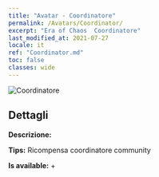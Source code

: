 ```yaml
---
title: "Avatar - Coordinatore"
permalink: /Avatars/Coordinator/
excerpt: "Era of Chaos  Coordinatore"
last_modified_at: 2021-07-27
locale: it
ref: "Coordinator.md"
toc: false
classes: wide
---
```

 ![Coordinatore](/images/a/avatarFrame_15.png)

## Dettagli

 **Descrizione:**  

 **Tips:** Ricompensa coordinatore community 

 **Is available:**  + 

